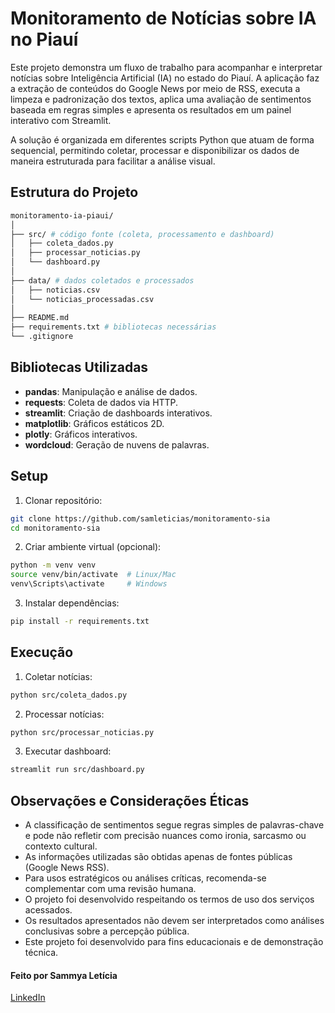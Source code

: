 # Monitoramento de Notícias sobre IA no Piauí

Este projeto demonstra um fluxo de trabalho para acompanhar e interpretar notícias sobre Inteligência Artificial (IA) no estado do Piauí. A aplicação faz a extração de conteúdos do Google News por meio de RSS, executa a limpeza e padronização dos textos, aplica uma avaliação de sentimentos baseada em regras simples e apresenta os resultados em um painel interativo com Streamlit.

A solução é organizada em diferentes scripts Python que atuam de forma sequencial, permitindo coletar, processar e disponibilizar os dados de maneira estruturada para facilitar a análise visual.

## Estrutura do Projeto
```bash
monitoramento-ia-piaui/
│
├── src/ # código fonte (coleta, processamento e dashboard)
│   ├── coleta_dados.py
│   ├── processar_noticias.py
│   └── dashboard.py
│
├── data/ # dados coletados e processados
│   ├── noticias.csv
│   └── noticias_processadas.csv
│
├── README.md
├── requirements.txt # bibliotecas necessárias
└── .gitignore
```

## Bibliotecas Utilizadas

- **pandas**: Manipulação e análise de dados.
- **requests**: Coleta de dados via HTTP.
- **streamlit**: Criação de dashboards interativos.
- **matplotlib**: Gráficos estáticos 2D.
- **plotly**: Gráficos interativos.
- **wordcloud**: Geração de nuvens de palavras.

## Setup

1. Clonar repositório:
```bash
git clone https://github.com/samleticias/monitoramento-sia
cd monitoramento-sia
```

2. Criar ambiente virtual (opcional):
```bash
python -m venv venv
source venv/bin/activate  # Linux/Mac
venv\Scripts\activate     # Windows
```

3. Instalar dependências:
```bash
pip install -r requirements.txt
```

## Execução

1. Coletar notícias:
```bash
python src/coleta_dados.py
```

2. Processar notícias:
```bash
python src/processar_noticias.py
```

3. Executar dashboard:
```bash
streamlit run src/dashboard.py
```

## Observações e Considerações Éticas

- A classificação de sentimentos segue regras simples de palavras-chave e pode não refletir com precisão nuances como ironia, sarcasmo ou contexto cultural.  
- As informações utilizadas são obtidas apenas de fontes públicas (Google News RSS).  
- Para usos estratégicos ou análises críticas, recomenda-se complementar com uma revisão humana.  
- O projeto foi desenvolvido respeitando os termos de uso dos serviços acessados.
- Os resultados apresentados não devem ser interpretados como análises conclusivas sobre a percepção pública.
- Este projeto foi desenvolvido para fins educacionais e de demonstração técnica.  

#### Feito por Sammya Letícia 
[LinkedIn](https://www.linkedin.com/in/sammyavaladao)
